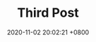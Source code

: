 ---
title:  "Third Post"
date:   2020-11-02 20:02:21 +0800
categories: test
permalink: /posts/:title
---